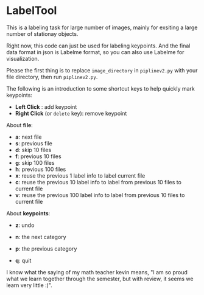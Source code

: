 # LabelTool

This is a labeling task for large number of images, mainly for exsiting a large number of stationay objects.

Right now, this code can just be used for labeling keypoints. And the final data format in json is Labelme format, so you can also use Labelme for visualization.

Please the first thing is to replace `image_directory` in `piplinev2.py` with your file directory, then run `piplinev2.py`.

The following is an introduction to some shortcut keys to help quickly mark keypoints:

- **Left  Click**                  : add keypoint
- **Right Click** (or `delete` key): remove keypoint

About **file**:
- **a**: next file
- **s**: previous file
- **d**: skip 10 files
- **f**: previous 10 files
- **g**: skip 100 files
- **h**: previous 100 files
- **x**: reuse the previous 1   label info to label                           current file
- **c**: reuse the previous 10  label info to label from previous 10 files to current file
- **v**: reuse the previous 100 label info to label from previous 10 files to current file

About **keypoints**:
- **z**: undo
- **n**: the next     category
- **p**: the previous category

- **q**: quit

I know what the saying of my math teacher kevin means, "I am so proud what we learn together through the semester, but with review, it seems we learn very little :)".

